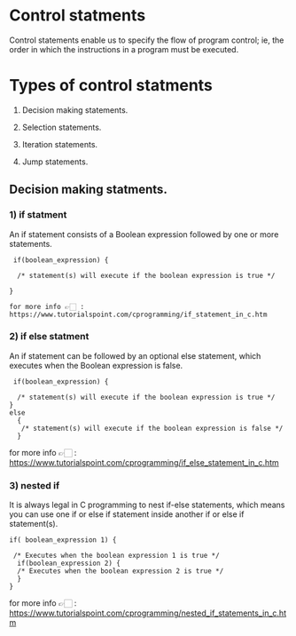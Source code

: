 # Control statments

Control statements enable us to specify the flow of program control; ie, the order in which the instructions in a program must be executed.

# Types of control statments 

1. Decision making statements.

2. Selection statements.

3. Iteration statements.

4. Jump statements.

## Decision making statments.

 ### 1) if statment
 An if statement consists of a Boolean expression followed by one or more statements.

     if(boolean_expression) {
  
      /* statement(s) will execute if the boolean expression is true */
   
    }

    for more info 👉🏻 : https://www.tutorialspoint.com/cprogramming/if_statement_in_c.htm

### 2) if else statment 
 An if statement can be followed by an optional else statement, which executes when the Boolean expression is false.

     if(boolean_expression) {

      /* statement(s) will execute if the boolean expression is true */
    } 
    else 
      {
       /* statement(s) will execute if the boolean expression is false */
      }
   for more info 👉🏻 : https://www.tutorialspoint.com/cprogramming/if_else_statement_in_c.htm

### 3) nested if
It is always legal in C programming to nest if-else statements, which means you can use one if or else if statement inside another if or else if statement(s).

    if( boolean_expression 1) {

     /* Executes when the boolean expression 1 is true */
      if(boolean_expression 2) {
      /* Executes when the boolean expression 2 is true */
      }
    }

   for more info 👉🏻 : https://www.tutorialspoint.com/cprogramming/nested_if_statements_in_c.htm
 

